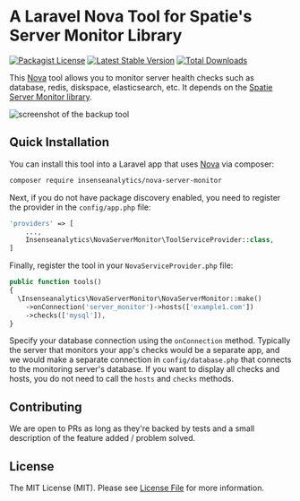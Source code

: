 # A Laravel Nova Tool for Spatie's Server Monitor Library

[![Packagist License](https://poser.pugx.org/insenseanalytics/nova-server-monitor/license.png)](http://choosealicense.com/licenses/mit/)
[![Latest Stable Version](https://poser.pugx.org/insenseanalytics/nova-server-monitor/version.png)](https://packagist.org/packages/insenseanalytics/nova-server-monitor)
[![Total Downloads](https://poser.pugx.org/insenseanalytics/nova-server-monitor/d/total.png)](https://packagist.org/packages/insenseanalytics/nova-server-monitor)

This [Nova](https://nova.laravel.com) tool allows you to monitor server health checks such as database, redis, diskspace, elasticsearch, etc. It depends on the [Spatie Server Monitor library](https://github.com/spatie/laravel-server-monitor).

<img alt="screenshot of the backup tool" src="https://s3.ap-south-1.amazonaws.com/insense-assets/nova-server-monitor2.png" />

## Quick Installation
You can install this tool into a Laravel app that uses [Nova](https://nova.laravel.com) via composer:

```bash
composer require insenseanalytics/nova-server-monitor
```

Next, if you do not have package discovery enabled, you need to register the provider in the `config/app.php` file:
```php
'providers' => [
    ...,
    Insenseanalytics\NovaServerMonitor\ToolServiceProvider::class,
]
```

Finally, register the tool in your `NovaServiceProvider.php` file:
```php
public function tools()
{
  \Insenseanalytics\NovaServerMonitor\NovaServerMonitor::make()
    ->onConnection('server_monitor')->hosts(['example1.com'])
    ->checks(['mysql']),
}
```

Specify your database connection using the `onConnection` method. Typically the server that monitors your app's checks would be a separate app, and we would make a separate connection in `config/database.php` that connects to the monitoring server's database. If you want to display all checks and hosts, you do not need to call the `hosts` and `checks` methods.

## Contributing
We are open to PRs as long as they're backed by tests and a small description of the feature added / problem solved.

## License

The MIT License (MIT). Please see [License File](LICENSE.txt) for more information.
